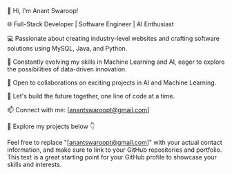 👋 Hi, I'm Anant Swaroop!

🌐 Full-Stack Developer | Software Engineer | AI Enthusiast

💻 Passionate about creating industry-level websites and crafting software solutions using MySQL, Java, and Python.

🤖 Constantly evolving my skills in Machine Learning and AI, eager to explore the possibilities of data-driven innovation.

🤝 Open to collaborations on exciting projects in AI and Machine Learning.

🚀 Let's build the future together, one line of code at a time.

📫 Connect with me: [anantswaroopt@gmail.com]

🔗 Explore my projects below 👇

Feel free to replace "[anantswaroopt@gmail.com]" with your actual contact information, and make sure to link to your GitHub repositories and portfolio. This text is a great starting point for your GitHub profile to showcase your skills and interests.
